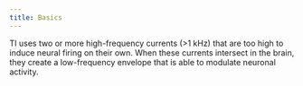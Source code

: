 ```yaml
---
title: Basics
---
```

TI uses two or more high-frequency currents (>1 kHz) that are too high to induce neural firing on their own. When these currents intersect in the brain, they create a low-frequency envelope that is able to modulate neuronal activity.
